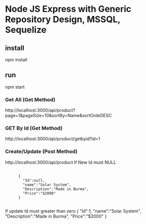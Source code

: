 # Node JS Express with Generic Repository Design, MSSQL, Sequelize

## install
npm install

## run 
npm start

### Get All (Get Method)
http://localhost:3000/api/product?page=1&pageSize=10&sortBy=Name&sortOrdeDESC
### GET By Id (Get Method)
http://localhost:3000/api/product/getbyid?id=1
### Create/Update (Post Method)
http://localhost:3000/api/product
If New Id must NULL
<pre>
  <code>
      {
        "Id":null,
        "name":"Solar System",
        "Description":"Made in Burma",
        "Price":"$2000"
      }
  </code>
</pre>

If update Id must greater than zero
 {
  "Id":1,
  "name":"Solar System",
  "Description":"Made in Burma",
  "Price":"$2000"
  }

 
